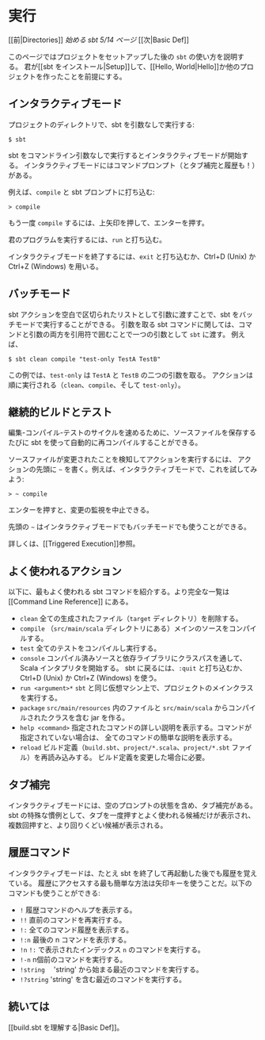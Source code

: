 # 実行

[[前|Directories]] _始める sbt 5/14 ページ_ [[次|Basic Def]]

このページではプロジェクトをセットアップした後の `sbt` の使い方を説明する。
君が[[sbt をインストール|Setup]]して、[[Hello, World|Hello]]か他のプロジェクトを作ったことを前提にする。

## インタラクティブモード

プロジェクトのディレクトリで、sbt を引数なしで実行する:

```text
$ sbt
```

sbt をコマンドライン引数なしで実行するとインタラクティブモードが開始する。
インタラクティブモードにはコマンドプロンプト（とタブ補完と履歴も！）がある。

例えば、`compile` と sbt プロンプトに打ち込む:

```text
> compile
```

もう一度 `compile` するには、上矢印を押して、エンターを押す。

君のプログラムを実行するには、`run` と打ち込む。

インタラクティブモードを終了するには、`exit` と打ち込むか、Ctrl+D (Unix) か Ctrl+Z (Windows) を用いる。

## バッチモード

sbt アクションを空白で区切られたリストとして引数に渡すことで、sbt をバッチモードで実行することができる。
引数を取る sbt コマンドに関しては、コマンドと引数の両方を引用符で囲むことで一つの引数として `sbt` に渡す。
例えば、

```text
$ sbt clean compile "test-only TestA TestB"
```

この例では、`test-only` は `TestA` と `TestB` の二つの引数を取る。
アクションは順に実行される（`clean`、`compile`、そして `test-only`）。

## 継続的ビルドとテスト

編集-コンパイル-テストのサイクルを速めるために、ソースファイルを保存するたびに
sbt を使って自動的に再コンパイルすることができる。

ソースファイルが変更されたことを検知してアクションを実行するには、
アクションの先頭に `~` を書く。例えば、インタラクティブモードで、これを試してみよう:

```text
> ~ compile
```

エンターを押すと、変更の監視を中止できる。

先頭の `~` はインタラクティブモードでもバッチモードでも使うことができる。

詳しくは、[[Triggered Execution]]参照。

## よく使われるアクション

以下に、最もよく使われる sbt コマンドを紹介する。より完全な一覧は [[Command Line Reference]] にある。

* `clean`
  全ての生成されたファイル（`target` ディレクトリ）を削除する。
* `compile`
  （`src/main/scala` ディレクトリにある）メインのソースをコンパイルする。
* `test`
  全てのテストをコンパイルし実行する。
* `console`
  コンパイル済みソースと依存ライブラリにクラスパスを通して、Scala インタプリタを開始する。
  sbt に戻るには、`:quit` と打ち込むか、Ctrl+D (Unix) か Ctrl+Z (Windows) を使う。
* `run <argument>*`
  `sbt` と同じ仮想マシン上で、プロジェクトのメインクラスを実行する。
* `package`
  `src/main/resources` 内のファイルと `src/main/scala` からコンパイルされたクラスを含む jar を作る。
* `help <command>`
  指定されたコマンドの詳しい説明を表示する。コマンドが指定されていない場合は、
  全てのコマンドの簡単な説明を表示する。
* `reload`
  ビルド定義（`build.sbt`、`project/*.scala`、`project/*.sbt` ファイル）を再読み込みする。
  ビルド定義を変更した場合に必要。
  
## タブ補完

インタラクティブモードには、空のプロンプトの状態を含め、タブ補完がある。
sbt の特殊な慣例として、タブを一度押すとよく使われる候補だけが表示され、
複数回押すと、より回りくどい候補が表示される。

## 履歴コマンド

インタラクティブモードは、たとえ sbt を終了して再起動した後でも履歴を覚えている。
履歴にアクセスする最も簡単な方法は矢印キーを使うことだ。以下のコマンドも使うことができる:

 * `!`
  履歴コマンドのヘルプを表示する。
 * `!!`
  直前のコマンドを再実行する。
 * `!:`
  全てのコマンド履歴を表示する。
 * `!:n`
  最後の n コマンドを表示する。
 * `!n`
  `!:` で表示されたインデックス `n` のコマンドを実行する。
 * `!-n`
  n個前のコマンドを実行する。
 * `!string`
 　'string' から始まる最近のコマンドを実行する。
 * `!?string`
  'string' を含む最近のコマンドを実行する。

## 続いては

[[build.sbt を理解する|Basic Def]]。
